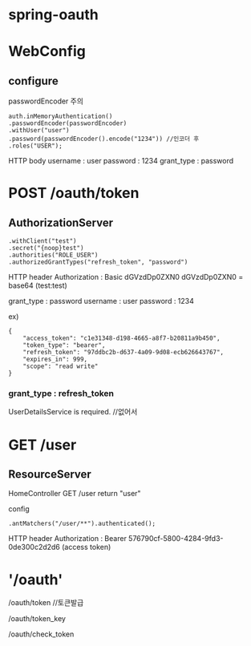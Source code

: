 # spring-oauth

# WebConfig
## configure

passwordEncoder 주의
```
auth.inMemoryAuthentication()
.passwordEncoder(passwordEncoder)
.withUser("user")
.password(passwordEncoder().encode("1234")) //인코더 후
.roles("USER");
```
HTTP body 
username : user
password : 1234
grant_type : password

# POST /oauth/token
## AuthorizationServer
```
.withClient("test")
.secret("{noop}test")
.authorities("ROLE_USER")
.authorizedGrantTypes("refresh_token", "password")
```

HTTP header Authorization : Basic dGVzdDp0ZXN0
dGVzdDp0ZXN0 = base64 (test:test) 

grant_type : password
username : user
password : 1234


ex)
```
{
    "access_token": "c1e31348-d198-4665-a8f7-b20811a9b450",
    "token_type": "bearer",
    "refresh_token": "97ddbc2b-d637-4a09-9d08-ecb626643767",
    "expires_in": 999,
    "scope": "read write" 
}
```

### grant_type : refresh_token
UserDetailsService is required. //없어서

# GET /user
## ResourceServer

HomeController GET /user
return "user"

config
```
.antMatchers("/user/**").authenticated();
```

HTTP header Authorization : Bearer 576790cf-5800-4284-9fd3-0de300c2d2d6 (access token)

# '/oauth'
/oauth/token   //토큰발급
 
/oauth/token_key

/oauth/check_token

